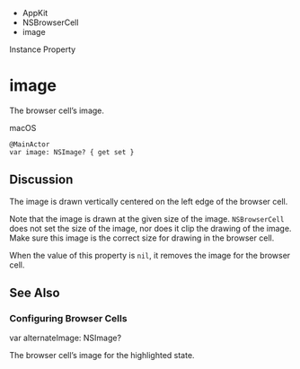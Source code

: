 

- AppKit
- NSBrowserCell
-  image 

Instance Property

# image

The browser cell’s image.

macOS

``` source
@MainActor
var image: NSImage? { get set }
```

## Discussion

The image is drawn vertically centered on the left edge of the browser cell.

Note that the image is drawn at the given size of the image. `NSBrowserCell` does not set the size of the image, nor does it clip the drawing of the image. Make sure this image is the correct size for drawing in the browser cell.

When the value of this property is `nil`, it removes the image for the browser cell.

## See Also

### Configuring Browser Cells

var alternateImage: NSImage?

The browser cell’s image for the highlighted state.

